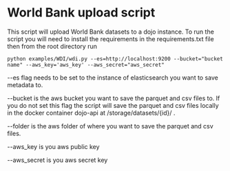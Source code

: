 # World Bank upload script

This script will upload World Bank datasets to a dojo instance. 
To run the script you will need to install the requirements in the requirements.txt file then from the root directory run

```
python examples/WDI/wdi.py --es=http://localhost:9200 --bucket="bucket name" --aws_key='aws_key' --aws_secret="aws_secret"
```
--es flag needs to be set to the instance of elasticsearch you want to save metadata to.

--bucket is the aws bucket you want to save the parquet and csv files to. If you do not set this flag the script will save the parquet and csv files locally in the docker container dojo-api at /storage/datasets/{id}/ . 

--folder is the aws folder of where you want to save the parquet and csv files. 

--aws_key is you aws public key

--aws_secret is you aws secret key